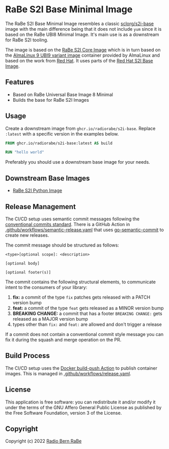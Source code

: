 # RaBe S2I Base Minimal Image

The RaBe S2I Base Minimal Image resembles a classic [sclorg/s2i-base](https://github.com/sclorg/s2i-base-container)
image with the main difference being that it does not include `yum` since it is based on the RaBe UBI8 Minimal Image.
It's main use is as a downstream for RaBe S2I tooling.

The image is based on the [RaBe S2I Core Image](https://github.com/radiorabe/container-image-rabe-s2i-core-minimal)
which is in turn based on the [AlmaLinux 9 UBI9 variant image](https://github.com/AlmaLinux/docker-images)
container provided by AlmaLinux and based on the work from [Red Hat](https://catalog.redhat.com/software/containers/ubi9-minimal/61832888c0d15aff4912fe0d). It uses parts of the [Red Hat S2I Base Image](https://catalog.redhat.com/software/containers/ubi9/s2i-base/61fba02e153d30bcbfa96ef3).

## Features

- Based on RaBe Universal Base Image 8 Minimal
- Builds the base for RaBe S2I Images

## Usage

Create a downstream image from `ghcr.io/radiorabe/s2i-base`. Replace `:latest` with a specific version in the examples below.

```Dockerfile
FROM ghcr.io/radiorabe/s2i-base:latest AS build

RUN "hello world"
```

Preferably you should use a downstream base image for your needs.

## Downstream Base Images

* [RaBe S2I Python Image](https://github.com/radiorabe/container-image-rabe-s2i-python-minimal)

## Release Management

The CI/CD setup uses semantic commit messages following the [conventional commits standard](https://www.conventionalcommits.org/en/v1.0.0/).
There is a GitHub Action in [.github/workflows/semantic-release.yaml](./.github/workflows/semantic-release.yaml)
that uses [go-semantic-commit](https://go-semantic-release.xyz/) to create new
releases.

The commit message should be structured as follows:

```
<type>[optional scope]: <description>

[optional body]

[optional footer(s)]
```

The commit contains the following structural elements, to communicate intent to the consumers of your library:

1. **fix:** a commit of the type `fix` patches gets released with a PATCH version bump
1. **feat:** a commit of the type `feat` gets released as a MINOR version bump
1. **BREAKING CHANGE:** a commit that has a footer `BREAKING CHANGE:` gets released as a MAJOR version bump
1. types other than `fix:` and `feat:` are allowed and don't trigger a release

If a commit does not contain a conventional commit style message you can fix
it during the squash and merge operation on the PR.

## Build Process

The CI/CD setup uses the [Docker build-push Action](https://github.com/docker/build-push-action) to publish container images. This is managed in [.github/workflows/release.yaml](./.github/workflows/release.yaml).

## License

This application is free software: you can redistribute it and/or modify it under
the terms of the GNU Affero General Public License as published by the Free
Software Foundation, version 3 of the License.

## Copyright

Copyright (c) 2022 [Radio Bern RaBe](http://www.rabe.ch)
